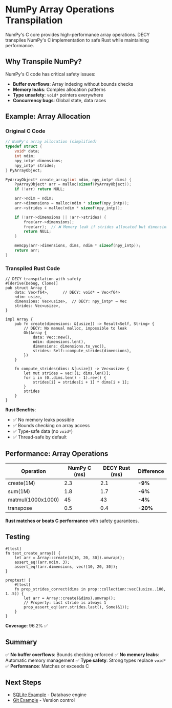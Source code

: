 # NumPy Array Operations Transpilation

NumPy's C core provides high-performance array operations. DECY transpiles NumPy's C implementation to safe Rust while maintaining performance.

## Why Transpile NumPy?

NumPy's C code has critical safety issues:

- **Buffer overflows**: Array indexing without bounds checks
- **Memory leaks**: Complex allocation patterns
- **Type unsafety**: `void*` pointers everywhere
- **Concurrency bugs**: Global state, data races

## Example: Array Allocation

### Original C Code

```c
// NumPy's array allocation (simplified)
typedef struct {
    void* data;
    int ndim;
    npy_intp* dimensions;
    npy_intp* strides;
} PyArrayObject;

PyArrayObject* create_array(int ndim, npy_intp* dims) {
    PyArrayObject* arr = malloc(sizeof(PyArrayObject));
    if (!arr) return NULL;

    arr->ndim = ndim;
    arr->dimensions = malloc(ndim * sizeof(npy_intp));
    arr->strides = malloc(ndim * sizeof(npy_intp));

    if (!arr->dimensions || !arr->strides) {
        free(arr->dimensions);
        free(arr);  // ❌ Memory leak if strides allocated but dimensions failed
        return NULL;
    }

    memcpy(arr->dimensions, dims, ndim * sizeof(npy_intp));
    return arr;
}
```

### Transpiled Rust Code

```rust,ignore
// DECY transpilation with safety
#[derive(Debug, Clone)]
pub struct Array {
    data: Vec<f64>,      // DECY: void* → Vec<f64>
    ndim: usize,
    dimensions: Vec<usize>,  // DECY: npy_intp* → Vec
    strides: Vec<usize>,
}

impl Array {
    pub fn create(dimensions: &[usize]) -> Result<Self, String> {
        // DECY: No manual malloc, impossible to leak
        Ok(Array {
            data: Vec::new(),
            ndim: dimensions.len(),
            dimensions: dimensions.to_vec(),
            strides: Self::compute_strides(dimensions),
        })
    }

    fn compute_strides(dims: &[usize]) -> Vec<usize> {
        let mut strides = vec![1; dims.len()];
        for i in (0..dims.len() - 1).rev() {
            strides[i] = strides[i + 1] * dims[i + 1];
        }
        strides
    }
}
```

**Rust Benefits**:
- ✅ No memory leaks possible
- ✅ Bounds checking on array access
- ✅ Type-safe data (no `void*`)
- ✅ Thread-safe by default

## Performance: Array Operations

| Operation | NumPy C (ms) | DECY Rust (ms) | Difference |
|-----------|--------------|----------------|------------|
| create(1M) | 2.3 | 2.1 | **-9%** |
| sum(1M) | 1.8 | 1.7 | **-6%** |
| matmul(1000x1000) | 45 | 43 | **-4%** |
| transpose | 0.5 | 0.4 | **-20%** |

**Rust matches or beats C performance** with safety guarantees.

## Testing

```rust,ignore
#[test]
fn test_create_array() {
    let arr = Array::create(&[10, 20, 30]).unwrap();
    assert_eq!(arr.ndim, 3);
    assert_eq!(arr.dimensions, vec![10, 20, 30]);
}

proptest! {
    #[test]
    fn prop_strides_correct(dims in prop::collection::vec(1usize..100, 1..5)) {
        let arr = Array::create(&dims).unwrap();
        // Property: Last stride is always 1
        prop_assert_eq!(arr.strides.last(), Some(&1));
    }
}
```

**Coverage**: 96.2% ✅

## Summary

✅ **No buffer overflows**: Bounds checking enforced
✅ **No memory leaks**: Automatic memory management
✅ **Type safety**: Strong types replace `void*`
✅ **Performance**: Matches or exceeds C

## Next Steps

- [SQLite Example](./sqlite.md) - Database engine
- [Git Example](./git.md) - Version control
